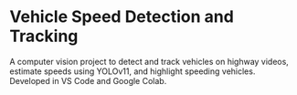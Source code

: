 # Vehicle Speed Detection and Tracking
A computer vision project to detect and track vehicles on highway videos, estimate speeds using YOLOv11, and highlight speeding vehicles. Developed in VS Code and Google Colab.
